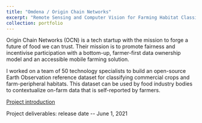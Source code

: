 ```yaml
---
title: "Omdena / Origin Chain Networks"
excerpt: "Remote Sensing and Computer Vision for Farming Habitat Classification<br/><img src='/images/farming-ai.jfif'>"
collection: portfolio
---
```


Origin Chain Networks (OCN) is a tech startup with the mission to forge a future of food we can trust. Their mission is to promote fairness and incentivise participation with a bottom-up, farmer-first data ownership model and an accessible mobile farming solution.

I worked on a team of 50 technology specialists to build an open-source Earth Observation reference dataset for classifying commercial crops and farm-peripheral habitats. This dataset can be used by food industry bodies to contextualize on-farm data that is self-reported by farmers.

[Project introduction](https://omdena.com/projects/ai-farming)

Project deliverables: release date -- June 1, 2021
